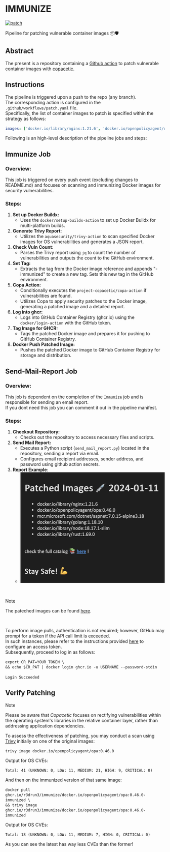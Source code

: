 # IMMUNIZE

[![patch](https://github.com/R3DRUN3/immunize/actions/workflows/patch.yaml/badge.svg)](https://github.com/R3DRUN3/immunize/actions/workflows/patch.yaml)

Pipeline for patching vulnerable container images 📦🛡️

## Abstract
The present is a repository containing a [Github action](https://github.com/features/actions) to patch vulnerable container images with [copacetic](https://github.com/project-copacetic/copacetic).  

## Instructions

The pipeline is triggered upon a push to the repo (any branch).   
The corresponding action is configured in the `.github/workflows/patch.yaml` file.  
Specifically, the list of container images to patch is specified within the strategy as follows:

```yaml
images: ['docker.io/library/nginx:1.21.6', 'docker.io/openpolicyagent/opa:0.46.0']
```  
Following is an high-level description of the pipeline jobs and steps:  
## Immunize Job
### Overview:

This job is triggered on every push event (excluding changes to README.md) and focuses on scanning and immunizing Docker images for security vulnerabilities.
### Steps: 
1. **Set up Docker Buildx:**  
   - Uses the `docker/setup-buildx-action` to set up Docker Buildx for multi-platform builds. 
2. **Generate Trivy Report:**  
   - Utilizes the `aquasecurity/trivy-action` to scan specified Docker images for OS vulnerabilities and generates a JSON report. 
3. **Check Vuln Count:**  
   - Parses the Trivy report using `jq` to count the number of vulnerabilities and outputs the count to the GitHub environment. 
4. **Set Tag:** 
   - Extracts the tag from the Docker image reference and appends "-immunized" to create a new tag. Sets this new tag in the GitHub environment. 
5. **Copa Action:**  
   - Conditionally executes the `project-copacetic/copa-action` if vulnerabilities are found.
   - Utilizes Copa to apply security patches to the Docker image, generating a patched image and a detailed report.  
6. **Log into ghcr:**  
   - Logs into GitHub Container Registry (ghcr.io) using the `docker/login-action` with the GitHub token. 
7. **Tag Image for GHCR:** 
   - Tags the patched Docker image and prepares it for pushing to GitHub Container Registry. 
8. **Docker Push Patched Image:** 
   - Pushes the patched Docker image to GitHub Container Registry for storage and distribution.  

## Send-Mail-Report Job
### Overview:

This job is dependent on the completion of the `Immunize` job and is responsible for sending an email report.  
If you dont need this job you can comment it out in the pipeline manifest.  
### Steps: 
1. **Checkout Repository:** 
   - Checks out the repository to access necessary files and scripts. 
2. **Send Mail Report:**  
   - Executes a Python script (`send_mail_report.py`) located in the repository, sending a report via email.  
   - Configures email recipient addresses, sender address, and password using github action secrets.  
3. **Report Example**:  
   - ![report](images/report.png)

<br />

> [!Note]
> The pateched images can be found [here](https://github.com/R3DRUN3?tab=packages&repo_name=immunize).  

<br />


To perform image pulls, authentication is not required; however, GitHub may prompt for a token if the API call limit is exceeded.  
In such instances, please refer to the instructions provided [here](https://docs.github.com/en/packages/working-with-a-github-packages-registry/working-with-the-container-registry#authenticating-with-a-personal-access-token-classic) to configure an access token.  
Subsequently, proceed to log in as follows:

```console
export CR_PAT=YOUR_TOKEN \
&& echo $CR_PAT | docker login ghcr.io -u USERNAME --password-stdin

Login Succeeded
```   

## Verify Patching

>[!Note]
> Please be aware that *Copacetic* focuses on rectifying vulnerabilities within the operating system's libraries in the relative container layer, rather than addressing application dependencies.  

To assess the effectiveness of patching, you may conduct a scan using [Trivy](https://github.com/aquasecurity/trivy) initially on one of the original images:  
```console
trivy image docker.io/openpolicyagent/opa:0.46.0
```  

Output for OS CVEs:  
```console   
Total: 41 (UNKNOWN: 0, LOW: 11, MEDIUM: 21, HIGH: 9, CRITICAL: 0)
```  

And then on the immunized version of that same image:  
```console
docker pull ghcr.io/r3drun3/immunize/docker.io/openpolicyagent/opa:0.46.0-immunized \
&& trivy image ghcr.io/r3drun3/immunize/docker.io/openpolicyagent/opa:0.46.0-immunized
```  

Output for OS CVEs:  
```console   
Total: 18 (UNKNOWN: 0, LOW: 11, MEDIUM: 7, HIGH: 0, CRITICAL: 0)
```  

As you can see the latest has way less CVEs than the former!  






